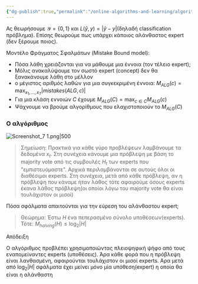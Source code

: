 ```yaml
---
{"dg-publish":true,"permalink":"/online-algorithms-and-learning/algorithmos-halving-alanthastos-expert/","created":"2025-03-25T14:58:23.067+02:00","updated":"2025-03-28T12:39:04.343+02:00"}
---
```




Ας θεωρήσουμε $\mathcal{Y}=\{0,1\}$ και $L(\hat{y},y)=|\hat{y}-y|$(δηλαδή classification πρόβλημα). Επίσης θεωρούμε πως υπάρχει κάποιος αλάνθαστος expert (δεν ξέρουμε ποιος).

Μοντέλο Φράγματος Σφαλμάτων (Mistake Bound model):

-  Πόσα λάθη χρειάζονται για να μάθουμε μια έννοια (τον τέλειο expert);
-  Μόλις ανακαλύψουμε τον σωστό expert (concept) δεν θα ξανακάνουμε λάθη στο μέλλον
-  ο μέγιστος αριθμός λαθών για μια συγκεκριμένη έννοια: $M_{ALG}(c)=\max_{x_1,\dots,x_T} |mistakes(ALG,c)|$
- Για μια κλάση εννοιών $C$ έχουμε $M_{ALG}(C)=\max_{c\in C} M_{ALG}(c)$
- Ψάχνουμε να βρούμε αλγορίθμους που ελαχιστοποιούν το $M_{ALG}(C)$


### Ο αλγόριθμος 

![Screenshot_7 1.png|500](/img/user/Online%20Algorithms%20and%20Learning/Screenshot_7%201.png)


> Σημείωση: Πρακτικά για κάθε γύρο προβλέψεων λαμβάνουμε τα δεδομένα $x_t$. Στη συνέχεια κάνουμε μια πρόβλεψη με βάση το majority vote από τις συμβουλές $H_t$ των experts που "εμπιστευόμαστε". Αρχικά περιλαμβάνονται σε αυτούς όλοι οι διαθέσιμοι experts. Στη συνέχεια, μετά από κάθε πρόβλεψη, αν η πρόβλεψη που κάναμε ήταν λάθος τότε αφαιρούμε όσους experts έκανα λάθος πρόβλεψη(οι οποίοι λόγω του majority vote θα είναι τουλάχιστον οι μισοί)

Πόσα σφάλματα απαιτούνται για την εύρεση του αλάνθαστου expert;

> Θεώρημα: Έστω $H$ ένα πεπερασμένο σύνολο υποθέσεων(experts). Τότε: $M_{halving}(H)\leq \log_2|H|$


Απόδειξη

Ο αλγόριθμος προβλέπει χρησιμοποιώντας πλειοψηφική ψήφο από τους εναπομείναντες experts (υποθέσεις). Άρα κάθε φορά που η πρόβλεψη είναι λανθασμένη, αφαιρούνται τουλάχιστον οι μισοί experts. Αρα μετά από $\log_2 |H|$ σφάλματα έχει μείνει μόνο μία υπόθεση(expert) η οποία θα είναι η αλάνθαστη
